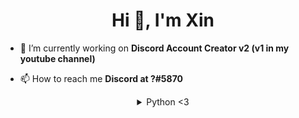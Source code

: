 <h1 align="center">Hi 👋, I'm Xin</h1>

- 🔭 I’m currently working on **Discord Account Creator v2 (v1 in my youtube channel)**

- 📫 How to reach me **Discord at ឵?#5870**

<details style='text-align: center;' align='center'>
<summary> Python <3 </summary>
<a href="https://www.python.org" target="_blank"> <img src="https://devicons.github.io/devicon/devicon.git/icons/python/python-original.svg" alt="python" width="40" height="40"/>

<p><img align="left" src="https://github-readme-stats.vercel.app/api/top-langs/?username=XinGodDev" alt="XinGodDev" /></p>

<p>&nbsp;<img align="center" src="https://github-readme-stats.vercel.app/api?username=XinGodDev&show_icons=true" alt="XinGodDev" /></p>

updated
